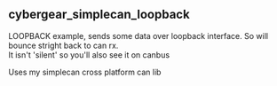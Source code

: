 ## cybergear_simplecan_loopback

LOOPBACK example, sends some data over loopback interface.  So will bounce stright back to can rx.  
It isn't 'silent' so you'll also see it on canbus

Uses my simplecan cross platform can lib